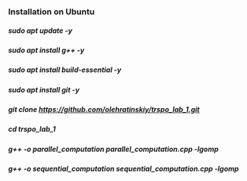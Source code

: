 ### Installation on Ubuntu
##### sudo apt update -y
##### sudo apt install g++ -y
##### sudo apt install build-essential -y
##### sudo apt install git -y
##### git clone https://github.com/olehratinskiy/trspo_lab_1.git
##### cd trspo_lab_1
##### g++ -o parallel_computation parallel_computation.cpp -lgomp
##### g++ -o sequential_computation sequential_computation.cpp -lgomp
